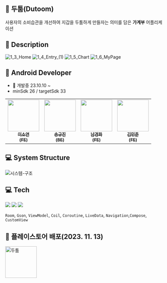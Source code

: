## 🧮 두툼(Dutoom)
사용자의 소비습관을 개선하여 지갑을 두툼하게 만들자는 의미를 담은 **가계부** 어플리케이션

## 📑 Description
![1_3_Home](https://github.com/NBcamp-Android-Final-Project/Nbcamp_final_account_book/assets/124041716/00714255-57d1-4dc9-ab1f-ea29851bb6ff)
![1_4_Entry_(1)](https://github.com/NBcamp-Android-Final-Project/Nbcamp_final_account_book/assets/124041716/d377b0c6-46de-4326-ac60-cd739d1fc869)
![1_5_Chart](https://github.com/NBcamp-Android-Final-Project/Nbcamp_final_account_book/assets/124041716/c43acd01-56c8-44cb-94e1-d5cd06d30959)
![1_6_MyPage](https://github.com/NBcamp-Android-Final-Project/Nbcamp_final_account_book/assets/124041716/bc227927-ed4e-4a09-ba6b-7c0c531a9a20)



## 📱 Android Developer 
- 📅 개발중 23.10.10 ~
- minSdk 26 / targetSdk 33


<table>
  <tbody>
    <tr>
      <td align="center">
        <a href="https://github.com/ars-yeon">
            <img src="https://avatars.githubusercontent.com/u/68272722?v=4" width="100px;"><br /><sub>
            <b>이소연<br>(FE)</b><br />
        </a>
      </td>
      <td align="center">
        <a href="https://github.com/S4U2M">
            <img src="https://avatars.githubusercontent.com/u/66235655?v=4" width="100px;"><br /><sub>
            <b>송규진<br>(BE)</b></sub>
        </a>
      </td>
      <td align="center">
        <a href="https://github.com/KyungHwa0">
            <img src="https://avatars.githubusercontent.com/u/124041716?v=4" width="100px;"><br /><sub>
            <b>남경화<br>(FE)</b><br />
        </a>
      </td>
      <td align="center">
        <a href="https://github.com/thundevistan">
            <img src="https://avatars.githubusercontent.com/u/139092551?v=4" width="100px;"><br /><sub>
            <b>김민준<br>(FE)</b><br />
        </a>
      </td>         
     <tr/>
  </tbody>
</table>

## 💻 System Structure
![시스템-구조](https://github.com/NBcamp-Android-Final-Project/Nbcamp_final_account_book/assets/124041716/cbe31b77-d2df-43b0-b874-a96f21229932)


## 💻 Tech
<img src="https://img.shields.io/badge/Kotlin-7F52FF?style=flat&logo=kotlin&logoColor=white"> <img src="https://img.shields.io/badge/Android-3DDC84?style=flat&logo=android&logoColor=white">
<img src="https://img.shields.io/badge/firebase-FFCA28?style=flat&logo=firebase&logoColor=white"><br>

`Room`, `Gson`, `ViewModel`, `Coil`, `Coroutine`, `LiveData`, `Navigation`,`Compose`, `CustomView`

## 🚀 플레이스토어 배포(2023. 11. 13)
<!-- ![unnamed](https://github.com/NBcamp-Android-Final-Project/Nbcamp_final_account_book/assets/124041716/23926794-adb1-4632-b800-f31a7d4d45c3) -->
<a href='https://play.google.com/store/apps/details?id=com.nbcam_final_account_book&hl=ko-KR'><img alt='두툼' src='https://github.com/NBcamp-Android-Final-Project/Nbcamp_final_account_book/assets/124041716/23926794-adb1-4632-b800-f31a7d4d45c3' width='100'/></a>



